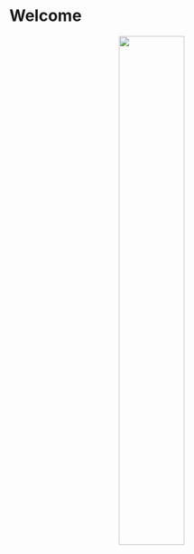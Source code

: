 # Welcome

<p align="center">
  <img width="48%" src="https://github-readme-stats.vercel.app/api?username=l3r8yJ&show_icons=true&theme=tokyonight" />
</p>
<!--
**l3r8yJ/l3r8yJ** is a ✨ _special_ ✨ repository because its `README.md` (this file) appears on your GitHub profile.

Here are some ideas to get you started:

- 🔭 I’m currently working on ...
- 🌱 I’m currently learning ...
- 👯 I’m looking to collaborate on ...
- 🤔 I’m looking for help with ...
- 💬 Ask me about ...
- 📫 How to reach me: ...
- 😄 Pronouns: ...
- ⚡ Fun fact: ...
-->
